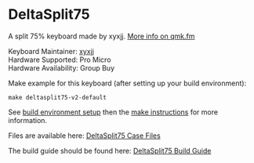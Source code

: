 DeltaSplit75
======

A split 75% keyboard made by xyxjj. [More info on qmk.fm](http://qmk.fm/deltasplit75/)

Keyboard Maintainer: [xyxjj](https://github.com/xyxjj)  
Hardware Supported: Pro Micro  
Hardware Availability: Group Buy

Make example for this keyboard (after setting up your build environment):

    make deltasplit75-v2-default

See [build environment setup](https://docs.qmk.fm/build_environment_setup.html) then the [make instructions](https://docs.qmk.fm/make_instructions.html) for more information.

Files are available here: [DeltaSplit75 Case Files](https://github.com/xyxjj/DeltaSplit75-Case-files)

The build guide should be found here: [DeltaSplit75 Build Guide](http://qmk.fm/deltasplit75/)
